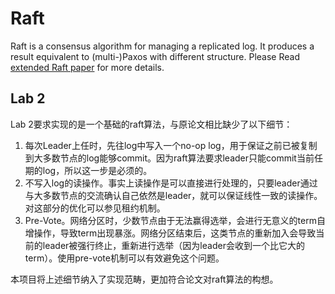 # Raft
Raft is a consensus algorithm for managing a replicated log. It
produces a result equivalent to (multi-)Paxos with different structure. Please
Read [extended Raft paper](https://raft.github.io/raft.pdf) for more details.


## Lab 2
Lab 2要求实现的是一个基础的raft算法，与原论文相比缺少了以下细节：
1. 每次Leader上任时，先往log中写入一个no-op log，用于保证之前已被复制到大多数节点的log能够commit。因为raft算法要求leader只能commit当前任期的log，所以这一步是必须的。
2. 不写入log的读操作。事实上读操作是可以直接进行处理的，只要leader通过与大多数节点的交流确认自己依然是leader，就可以保证线性一致的读操作。对这部分的优化可以参见租约机制。
3. Pre-Vote。网络分区时，少数节点由于无法赢得选举，会进行无意义的term自增操作，导致term出现暴涨。网络分区结束后，这类节点的重新加入会导致当前的leader被强行终止，重新进行选举（因为leader会收到一个比它大的term）。使用pre-vote机制可以有效避免这个问题。

本项目将上述细节纳入了实现范畴，更加符合论文对raft算法的构想。

